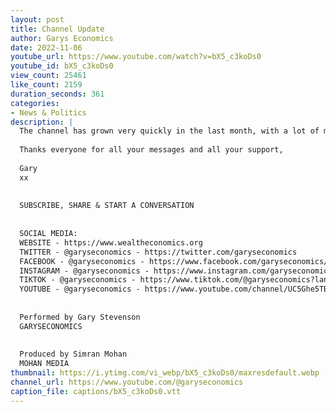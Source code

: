 ```yaml
---
layout: post
title: Channel Update
author: Garys Economics
date: 2022-11-06
youtube_url: https://www.youtube.com/watch?v=bX5_c3koDs0
youtube_id: bX5_c3koDs0
view_count: 25461
like_count: 2159
duration_seconds: 361
categories:
- News & Politics
description: |
  The channel has grown very quickly in the last month, with a lot of messages and a lot of new followers.  I will be out of the UK for the rest of November, so here's my plans for the rest of the month and the future of the channel.
  
  Thanks everyone for all your messages and all your support,
  
  Gary
  xx
  
  
  SUBSCRIBE, SHARE & START A CONVERSATION
  
  
  SOCIAL MEDIA:
  WEBSITE - https://www.wealtheconomics.org
  TWITTER - @garyseconomics - https://twitter.com/garyseconomics
  FACEBOOK - @garyseconomics - https://www.facebook.com/garyseconomics/
  INSTAGRAM - @garyseconomics - https://www.instagram.com/garyseconomics/
  TIKTOK - @garyseconomics - https://www.tiktok.com/@garyseconomics?lang=en
  YOUTUBE - @garyseconomics - https://www.youtube.com/channel/UC5Ghe5TBQGYIOANuiNW4hDQ
  
  
  Performed by Gary Stevenson
  GARYSECONOMICS
  
  
  Produced by Simran Mohan
  MOHAN MEDIA
thumbnail: https://i.ytimg.com/vi_webp/bX5_c3koDs0/maxresdefault.webp
channel_url: https://www.youtube.com/@garyseconomics
caption_file: captions/bX5_c3koDs0.vtt
---
```

